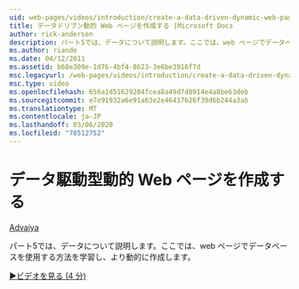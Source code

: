 ```yaml
---
uid: web-pages/videos/introduction/create-a-data-driven-dynamic-web-page
title: データドリブン動的 Web ページを作成する |Microsoft Docs
author: rick-anderson
description: パート5では、データについて説明します。ここでは、web ページでデータベースを使用する方法を学習し、より動的に作成します。
ms.author: riande
ms.date: 04/12/2011
ms.assetid: b68e309e-1d76-4bf4-8623-3e6be3916f7d
msc.legacyurl: /web-pages/videos/introduction/create-a-data-driven-dynamic-web-page
msc.type: video
ms.openlocfilehash: 656a1d51629284fcea8a49d7d8914e4a8be63deb
ms.sourcegitcommit: e7e91932a6e91a63e2e46417626f39d6b244a3ab
ms.translationtype: MT
ms.contentlocale: ja-JP
ms.lasthandoff: 03/06/2020
ms.locfileid: "78512752"
---
```

# <a name="create-a-data-driven-dynamic-web-page"></a>データ駆動型動的 Web ページを作成する

[Advaiya](https://twitter.com/Advaiyasolns)

パート5では、データについて説明します。ここでは、web ページでデータベースを使用する方法を学習し、より動的に作成します。

[&#9654;ビデオを見る (4 分)](https://channel9.msdn.com/Blogs/ASP-NET-Site-Videos/create-a-data-driven-dynamic-web-page)
